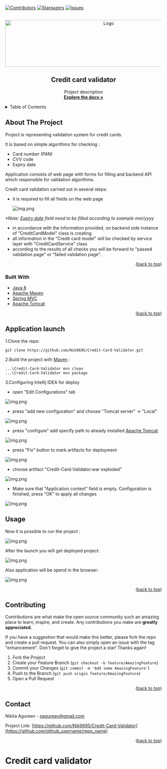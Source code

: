 <div id="top"></div>

[![Contributors][contributors-shield]][contributors-url]
[![Stargazers][stars-shield]][stars-url]
[![Issues][issues-shield]][issues-url]



<!-- PROJECT LOGO -->
<br />
<div align="center">
    <img src="src/images/logo.png" alt="Logo" width="650" height="150">

<h2 align="center">Credit card validator</h2>

  <p align="center">
    Project description
    <br/>
    <a href="https://nik9695.github.io/Bank-statement-analyzer/"><strong>Explore the docs »</strong></a>
  </p>
</div>



<!-- TABLE OF CONTENTS -->
<details>
  <summary>Table of Contents</summary>
  <ol>
    <li>
      <a href="#about-the-project">About The Project</a>
      <ul>
        <li><a href="#built-with">Built With</a></li>
      </ul>
    </li>
    <li><a href="#Application launch">Installation</a></li>
    <li><a href="#usage">Usage</a></li>
    <li><a href="#contributing">Contributing</a></li>
    <li><a href="#contact">Contact</a></li>
  </ol>
</details>



<!-- ABOUT THE PROJECT -->
## About The Project

Project is representing validation system for credit cards.

It is based on simple algorithms for checking :

- Card number (PAN)
- CVV code 
- Expiry date

Application consists of web page with forms for filling and backend API which responsible for validation algorithms.

Credit card validation carried out in several steps:

- it is required to fill all fields on the web page

  ![img.png](src/images/filled_validator.PNG)

<i>*Note: [Expiry date]() field need to be filled according to example mm/yyyy</i>

- in accordance with the information provided, on backend side instance of "CreditCardModel" class is creating
- all information in the "Credit card model" will be checked by service layer with "CreditCardService" class
- according to the results of all checks you will be forward to "passed validation page" or "failed validation page".

<p align="right">(<a href="#top">back to top</a>)</p>



### Built With

* [Java 8](https://www.oracle.com/java/technologies/java8.html)
* [Apache Maven](https://maven.apache.org/)
* [Spring MVC]()
* [Apache Tomcat]()

<p align="right">(<a href="#top">back to top</a>)</p>


## Application launch
1.Clone the repo:
   ```shell
   git clone https://github.com/Nik9695/Credit-Card-Validator.git
   ```
2.Build the project with [Maven]() :

   ```shell
  ...\Credit-Card-Validator mvn clean
  ...\Credit-Card-Validator mvn package
   ```

3.Configuring Intellij IDEA for deploy


- open "Edit Configurations" tab

![img.png](src/images/idea_config_step3_1.png)

- press "add new configuration" and choose "Tomcat server" -> "Local"

![img.png](src/images/idea_config_step3_2.png)

- press "configure" add specify path to already installed <u>[Apache Tomcat](https://tomcat.apache.org/)</u>

![img.png](src/images/idea_config_step3_3.png)

- press "Fix" button to mark artifacts for deployment

![img.png](src/images/idea_config_step3_4.PNG)

- choose artifact "Credit-Card-Validator:war exploded"

![img.png](src/images/idea_config_step3_5.PNG)

- Make sure that "Application context" field is empty. Configuration is finished, press "OK" to apply all changes

![img.png](src/images/idea_config_step3_note.PNG)

## Usage

Now it is possible to run the project :

![img.png](src/images/idea_config_step4_1.PNG)

After the launch you will get deployed project:

![img.png](src/images/idea_config_step4_2.PNG)

Also application will be opend in the browser:

![img.png](src/images/idea_config_step4_3.PNG)

<p align="right">(<a href="#top">back to top</a>)</p>




<!-- CONTRIBUTING -->
## Contributing

Contributions are what make the open source community such an amazing place to learn, inspire, and create. Any contributions you make are **greatly appreciated**.

If you have a suggestion that would make this better, please fork the repo and create a pull request. You can also simply open an issue with the tag "enhancement".
Don't forget to give the project a star! Thanks again!

1. Fork the Project
2. Create your Feature Branch (`git checkout -b feature/AmazingFeature`)
3. Commit your Changes (`git commit -m 'Add some AmazingFeature'`)
4. Push to the Branch (`git push origin feature/AmazingFeature`)
5. Open a Pull Request

<p align="right">(<a href="#top">back to top</a>)</p>


<!-- CONTACT -->
## Contact

Nikita Agureev - nagureev@gmail.com

Project Link: [https://github.com/Nik9695/Credit-Card-Validator](https://github.com/github_username/repo_name)

<p align="right">(<a href="#top">back to top</a>)</p>




<!-- MARKDOWN LINKS & IMAGES -->
<!-- https://www.markdownguide.org/basic-syntax/#reference-style-links -->

[contributors-shield]: https://img.shields.io/github/contributors/Nik9695/Credit-Card-Validator.svg?style=for-the-badge
[contributors-url]: https://github.com/Nik9695/Credit-Card-Validator/graphs/contributors

[stars-shield]: https://img.shields.io/github/stars/Nik9695/Credit-Card-Validator.svg?style=for-the-badge
[stars-url]: https://github.com/Nik9695/Credit-Card-Validator/stargazers

[issues-shield]: https://img.shields.io/github/issues/Nik9695/Credit-Card-Validator.svg?style=for-the-badge
[issues-url]: https://github.com/Nik9695/Credit-Card-Validator/issues


# Credit card validator
